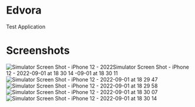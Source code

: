 # Edvora
Test Application 

# Screenshots
![Simulator Screen Shot - iPhone 12 - 2022![Simulator Screen Shot - iPhone 12 - 2022-09-01 at 18 30 14](https://user-images.githubusercontent.com/70341587/187920110-1a60d733-2898-430d-9b87-20dba65bad7d.png)
-09-01 at 18 30 11](https://user-images.githubusercontent.com/70341587/187920099-411a1c76-a7d9-4029-9728-fe74f0504431.png)
![Simulator Screen Shot - iPhone 12 - 2022-09-01 at 18 29 47](https://user-images.githubusercontent.com/70341587/187920134-fbc98152-5cf7-4f02-b3d6-650416c6bb21.png)
![Simulator Screen Shot - iPhone 12 - 2022-09-01 at 18 29 58](https://user-images.githubusercontent.com/70341587/187920150-c2b467c6-0fa7-4878-b294-634e8b8f23f9.png)
![Simulator Screen Shot - iPhone 12 - 2022-09-01 at 18 30 07](https://user-images.githubusercontent.com/70341587/187920242-9f2c73d7-854e-4518-9946-3709ce0f8bac.png)
![Simulator Screen Shot - iPhone 12 - 2022-09-01 at 18 30 14](https://user-images.githubusercontent.com/70341587/187920347-ea614f62-d919-4012-ac83-e88fb5bd0225.png)

